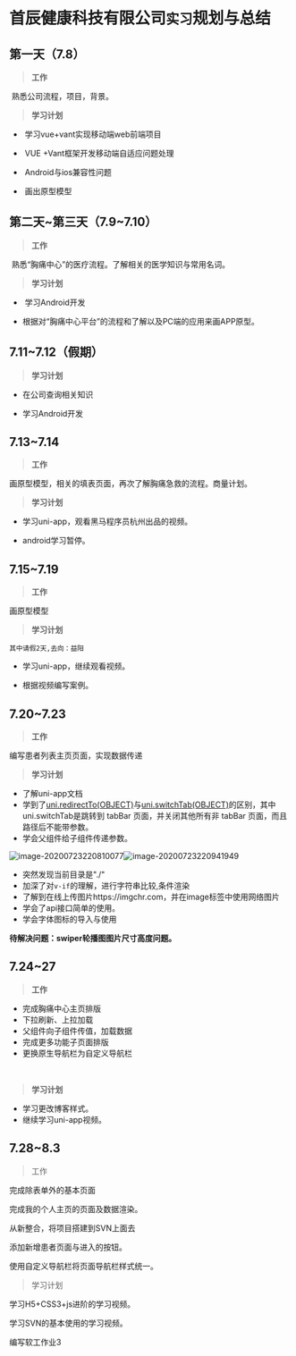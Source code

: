 # 首辰健康科技有限公司`实习`规划与总结

## 第一天（7.8）

> **工作**

​			熟悉公司流程，项目，背景。

> **学习计划**

- ​			学习vue+vant实现移动端web前端项目

- ​			VUE +Vant框架开发移动端自适应问题处理

- ​			Android与ios兼容性问题

- ​			画出原型模型


## 第二天~第三天（7.9~7.10）

> **工作**

​		熟悉“胸痛中心”的医疗流程。了解相关的医学知识与常用名词。

> **学习计划**

- ​	学习Android开发

- ​	根据对“胸痛中心平台”的流程和了解以及PC端的应用来画APP原型。


## 7.11~7.12（假期）

> **学习计划**

- 在公司查询相关知识

- 学习Android开发


## 7.13~7.14

> **工作**

画原型模型，相关的填表页面，再次了解胸痛急救的流程。商量计划。



> **学习计划**

- 学习uni-app，观看黑马程序员杭州出品的视频。

- android学习暂停。


## 7.15~7.19

> **工作**

画原型模型

> **学习计划**

`其中请假2天,去向：益阳`

- 学习uni-app，继续观看视频。

- 根据视频编写案例。

## 7.20~7.23

> **工作**

编写患者列表主页页面，实现数据传递

> **学习计划**

- 了解uni-app文档
- 学到了[uni.redirectTo(OBJECT)](https://uniapp.dcloud.io/api/router?id=redirectto)与[uni.switchTab(OBJECT)](https://uniapp.dcloud.io/api/router?id=switchtab)的区别，其中uni.switchTab是跳转到 tabBar 页面，并关闭其他所有非 tabBar 页面，而且路径后不能带参数。
- 学会父组件给子组件传递参数。

![image-20200723220810077](upload%5Cimage-20200723220810077.png)![image-20200723220941949](upload%5Cimage-20200723220941949.png)

- 突然发现当前目录是"./"
- 加深了对`v-if`的理解，进行字符串比较,条件渲染
- 了解到在线上传图片https://imgchr.com，并在image标签中使用网络图片
- 学会了api接口简单的使用。
- 学会字体图标的导入与使用

**待解决问题：swiper轮播图图片尺寸高度问题。**

## 7.24~27

> **工作**

- 完成胸痛中心主页排版
- 下拉刷新、上拉加载
- 父组件向子组件传值，加载数据
- 完成更多功能子页面排版
- 更换原生导航栏为自定义导航栏

​		

> **学习计划**

- 学习更改博客样式。
- 继续学习uni-app视频。

## 7.28~8.3

>工作

完成除表单外的基本页面

完成我的个人主页的页面及数据渲染。

从新整合，将项目搭建到SVN上面去

添加新增患者页面与进入的按钮。

使用自定义导航栏将页面导航栏样式统一。

> 学习计划

学习H5+CSS3+js进阶的学习视频。

学习SVN的基本使用的学习视频。

编写软工作业3

